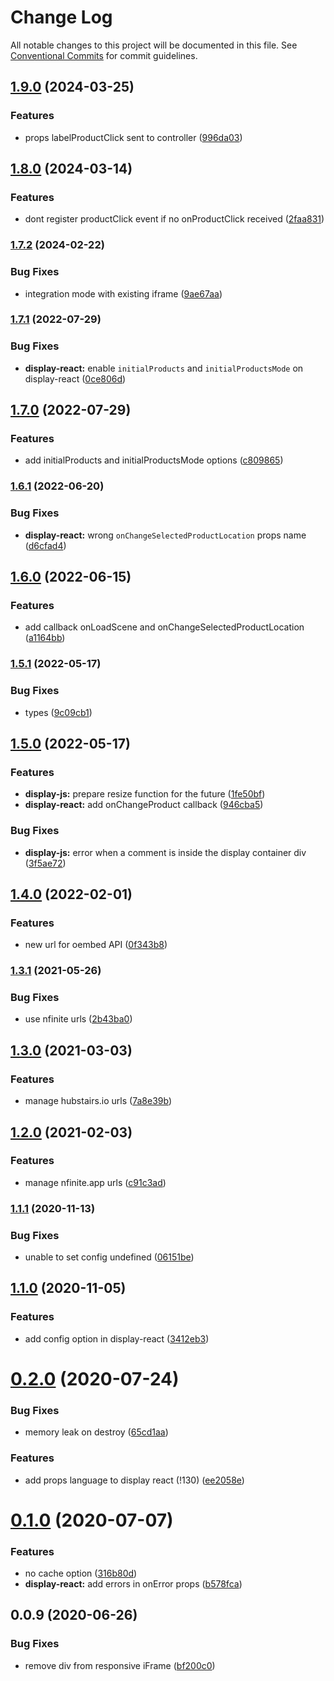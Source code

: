 # Change Log

All notable changes to this project will be documented in this file.
See [Conventional Commits](https://conventionalcommits.org) for commit guidelines.

## [1.9.0](https://github.com/hubstairs/display-controller/compare/v1.8.0...v1.9.0) (2024-03-25)


### Features

* props labelProductClick sent to controller ([996da03](https://github.com/hubstairs/display-controller/commit/996da032a0970c027392929621b0b4820ffd6f13))



## [1.8.0](https://github.com/hubstairs/display-controller/compare/v1.7.2...v1.8.0) (2024-03-14)


### Features

* dont register productClick event if no onProductClick received ([2faa831](https://github.com/hubstairs/display-controller/commit/2faa831d3f2dcd6bd0a310d9f8447fadd4da7531))



### [1.7.2](https://github.com/hubstairs/display-controller/compare/v1.7.1...v1.7.2) (2024-02-22)


### Bug Fixes

* integration mode with existing iframe ([9ae67aa](https://github.com/hubstairs/display-controller/commit/9ae67aa02a53db7c88ce0723cfabaaf9ae4eb37e))



### [1.7.1](https://github.com/hubstairs/display-controller/compare/v1.7.0...v1.7.1) (2022-07-29)


### Bug Fixes

* **display-react:** enable `initialProducts` and `initialProductsMode` on display-react ([0ce806d](https://github.com/hubstairs/display-controller/commit/0ce806d0adce3a494ea7d8f3a60b0c84570da151))



## [1.7.0](https://github.com/hubstairs/display-controller/compare/v1.6.1...v1.7.0) (2022-07-29)


### Features

* add initialProducts and initialProductsMode options ([c809865](https://github.com/hubstairs/display-controller/commit/c809865a8f32f3a51d0217fbae4219b96c3cfe83))



### [1.6.1](https://github.com/hubstairs/display-controller/compare/v1.6.0...v1.6.1) (2022-06-20)


### Bug Fixes

* **display-react:** wrong `onChangeSelectedProductLocation` props name ([d6cfad4](https://github.com/hubstairs/display-controller/commit/d6cfad459583c7ace7faa91b52bd43efa7b0c7d7))



## [1.6.0](https://github.com/hubstairs/display-controller/compare/v1.5.1...v1.6.0) (2022-06-15)


### Features

* add callback onLoadScene and onChangeSelectedProductLocation ([a1164bb](https://github.com/hubstairs/display-controller/commit/a1164bb41cbff1eb6945a0e44128308996d12978))



### [1.5.1](https://github.com/hubstairs/display-controller/compare/v1.5.0...v1.5.1) (2022-05-17)


### Bug Fixes

* types ([9c09cb1](https://github.com/hubstairs/display-controller/commit/9c09cb1e7ebf93af5ae7e358510f6a6939c107f9))



## [1.5.0](https://github.com/hubstairs/display-controller/compare/v1.4.0...v1.5.0) (2022-05-17)


### Features

* **display-js:** prepare resize function for the future ([1fe50bf](https://github.com/hubstairs/display-controller/commit/1fe50bf06915685fee0db8740e1b96629e871806))
* **display-react:** add onChangeProduct callback ([946cba5](https://github.com/hubstairs/display-controller/commit/946cba5071e3393cceb42e7d55c1249c410296a0))


### Bug Fixes

* **display-js:** error when a comment is inside the display container div ([3f5ae72](https://github.com/hubstairs/display-controller/commit/3f5ae72dbbf402f1dd2d8989228ae825afc2c344))



## [1.4.0](https://github.com/hubstairs/display-controller/compare/v1.3.1...v1.4.0) (2022-02-01)


### Features

* new url for oembed API ([0f343b8](https://github.com/hubstairs/display-controller/commit/0f343b8acac74afd35e1d893b30db6a28adb2806))



### [1.3.1](https://github.com/hubstairs/display-controller/compare/v1.3.0...v1.3.1) (2021-05-26)


### Bug Fixes

* use nfinite urls ([2b43ba0](https://github.com/hubstairs/display-controller/commit/2b43ba08de319c76d9e001ff34b9e5e78af6a7af))



## [1.3.0](https://github.com/hubstairs/display-controller/compare/v1.2.0...v1.3.0) (2021-03-03)


### Features

* manage hubstairs.io urls ([7a8e39b](https://github.com/hubstairs/display-controller/commit/7a8e39bf8856350a0166a29eaf5a4a7e4bf0b00c))



## [1.2.0](https://github.com/hubstairs/display-controller/compare/v1.1.1...v1.2.0) (2021-02-03)


### Features

* manage nfinite.app urls ([c91c3ad](https://github.com/hubstairs/display-controller/commit/c91c3adb0c2d38b6fa38be602d5dc2fc44321950))



### [1.1.1](https://github.com/hubstairs/display-controller/compare/v1.1.0...v1.1.1) (2020-11-13)


### Bug Fixes

* unable to set config undefined ([06151be](https://github.com/hubstairs/display-controller/commit/06151be06429e73057adb989e50697150fa7ca7c))



## [1.1.0](https://github.com/hubstairs/display-controller/compare/v1.0.0...v1.1.0) (2020-11-05)


### Features

* add config option in display-react ([3412eb3](https://github.com/hubstairs/display-controller/commit/3412eb3ec3672a5b34d4f9a9beaea60f6b8a873b))



# [0.2.0](https://gitlab.com/hubstairs/front/npm-modules/display-controller/compare/v0.1.0...v0.2.0) (2020-07-24)


### Bug Fixes

* memory leak on destroy ([65cd1aa](https://gitlab.com/hubstairs/front/npm-modules/display-controller/commit/65cd1aa74fc1a091bf540b0eae7bdcd85b3d45f4))


### Features

* add props language to display react (!130) ([ee2058e](https://gitlab.com/hubstairs/front/npm-modules/display-controller/commit/ee2058eb532db206ff03e4ecffc7587beb250952))





# [0.1.0](https://gitlab.com/hubstairs/front/npm-modules/display-controller/compare/v0.0.9...v0.1.0) (2020-07-07)

### Features

- no cache option ([316b80d](https://gitlab.com/hubstairs/front/npm-modules/display-controller/commit/316b80d73273606f6b7433cfe0996597371a9076))
- **display-react:** add errors in onError props ([b578fca](https://gitlab.com/hubstairs/front/npm-modules/display-controller/commit/b578fca33a882390f7ad9be3122e2208fdf36115))

## 0.0.9 (2020-06-26)

### Bug Fixes

- remove div from responsive iFrame ([bf200c0](https://gitlab.com/hubstairs/front/npm-modules/display-controller/commit/bf200c01627a7884cfbe804332be2009024ecf6b))
